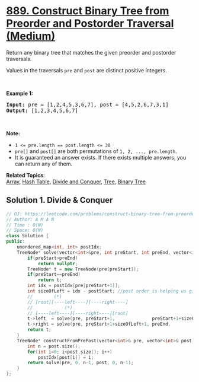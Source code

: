 # [889. Construct Binary Tree from Preorder and Postorder Traversal (Medium)](https://leetcode.com/problems/construct-binary-tree-from-preorder-and-postorder-traversal/)

<p>Return any binary tree that matches the given preorder and postorder traversals.</p>

<p>Values in the traversals&nbsp;<code>pre</code> and <code>post</code>&nbsp;are distinct&nbsp;positive integers.</p>

<p>&nbsp;</p>

<div>
<p><strong>Example 1:</strong></p>

<pre><strong>Input: </strong>pre = <span id="example-input-1-1">[1,2,4,5,3,6,7]</span>, post = <span id="example-input-1-2">[4,5,2,6,7,3,1]</span>
<strong>Output: </strong><span id="example-output-1">[1,2,3,4,5,6,7]</span>
</pre>

<p>&nbsp;</p>

<p><strong><span>Note:</span></strong></p>

<ul>
	<li><code>1 &lt;= pre.length == post.length &lt;= 30</code></li>
	<li><code>pre[]</code> and <code>post[]</code>&nbsp;are both permutations of <code>1, 2, ..., pre.length</code>.</li>
	<li>It is guaranteed an answer exists. If there exists multiple answers, you can return any of them.</li>
</ul>
</div>


**Related Topics**:  
[Array](https://leetcode.com/tag/array/), [Hash Table](https://leetcode.com/tag/hash-table/), [Divide and Conquer](https://leetcode.com/tag/divide-and-conquer/), [Tree](https://leetcode.com/tag/tree/), [Binary Tree](https://leetcode.com/tag/binary-tree/)

## Solution 1. Divide & Conquer

```cpp
// OJ: https://leetcode.com/problems/construct-binary-tree-from-preorder-and-postorder-traversal/
// Author: A M A N
// Time : O(N)
// Space: O(N)
class Solution {
public:
    unordered_map<int, int> postIdx;
    TreeNode* solve(vector<int>&pre, int preStart, int preEnd, vector<int>&post, int postStart, int postEnd){
        if(preStart>preEnd)
            return nullptr;
        TreeNode* t = new TreeNode(pre[preStart]);
        if(preStart==preEnd)
            return t;
        int idx = postIdx[pre[preStart+1]];
        int sizeOfLeft = idx - postStart; //post order is helping us give the size of the left and right subtree
        //        (*)              
        // [root][----left----][----right----]
        //            (*)
        // [----left----][----right----][root]
        t->left  = solve(pre, preStart+1,              preStart+1+sizeOfLeft, post, postStart, idx); 
        t->right = solve(pre, preStart+1+sizeOfLeft+1, preEnd,                post, idx+1,     postEnd);
        return t;
    }
    TreeNode* constructFromPrePost(vector<int>& pre, vector<int>& post) {
        int n = post.size();
        for(int i=0; i<post.size(); i++)
            postIdx[post[i]] = i;
        return solve(pre, 0, n-1, post, 0, n-1);
    }
};
```